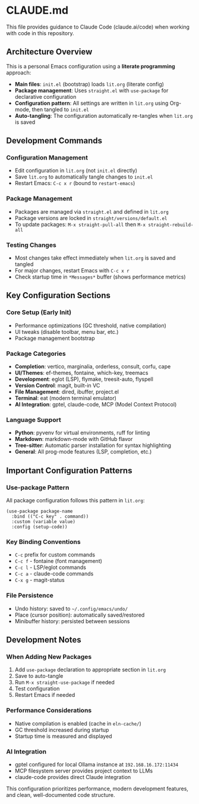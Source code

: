# CLAUDE.md

This file provides guidance to Claude Code (claude.ai/code) when working with code in this repository.

## Architecture Overview

This is a personal Emacs configuration using a **literate programming** approach:

- **Main files**: `init.el` (bootstrap) loads `lit.org` (literate config)
- **Package management**: Uses `straight.el` with `use-package` for declarative configuration
- **Configuration pattern**: All settings are written in `lit.org` using Org-mode, then tangled to `init.el`
- **Auto-tangling**: The configuration automatically re-tangles when `lit.org` is saved

## Development Commands

### Configuration Management
- Edit configuration in `lit.org` (not `init.el` directly)
- Save `lit.org` to automatically tangle changes to `init.el`
- Restart Emacs: `C-c x r` (bound to `restart-emacs`)

### Package Management
- Packages are managed via `straight.el` and defined in `lit.org`
- Package versions are locked in `straight/versions/default.el`
- To update packages: `M-x straight-pull-all` then `M-x straight-rebuild-all`

### Testing Changes
- Most changes take effect immediately when `lit.org` is saved and tangled
- For major changes, restart Emacs with `C-c x r`
- Check startup time in `*Messages*` buffer (shows performance metrics)

## Key Configuration Sections

### Core Setup (Early Init)
- Performance optimizations (GC threshold, native compilation)
- UI tweaks (disable toolbar, menu bar, etc.)
- Package management bootstrap

### Package Categories
- **Completion**: vertico, marginalia, orderless, consult, corfu, cape
- **UI/Themes**: ef-themes, fontaine, which-key, treemacs
- **Development**: eglot (LSP), flymake, treesit-auto, flyspell
- **Version Control**: magit, built-in VC
- **File Management**: dired, ibuffer, project.el
- **Terminal**: eat (modern terminal emulator)
- **AI Integration**: gptel, claude-code, MCP (Model Context Protocol)

### Language Support
- **Python**: pyvenv for virtual environments, ruff for linting
- **Markdown**: markdown-mode with GitHub flavor
- **Tree-sitter**: Automatic parser installation for syntax highlighting
- **General**: All prog-mode features (LSP, completion, etc.)

## Important Configuration Patterns

### Use-package Pattern
All package configuration follows this pattern in `lit.org`:
```elisp
(use-package package-name
  :bind (("C-c key" . command))
  :custom (variable value)
  :config (setup-code))
```

### Key Binding Conventions
- `C-c` prefix for custom commands
- `C-c f` - fontaine (font management)
- `C-c l` - LSP/eglot commands
- `C-c a` - claude-code commands
- `C-x g` - magit-status

### File Persistence
- Undo history: saved to `~/.config/emacs/undo/`
- Place (cursor position): automatically saved/restored
- Minibuffer history: persisted between sessions

## Development Notes

### When Adding New Packages
1. Add `use-package` declaration to appropriate section in `lit.org`
2. Save to auto-tangle
3. Run `M-x straight-use-package` if needed
4. Test configuration
5. Restart Emacs if needed

### Performance Considerations
- Native compilation is enabled (cache in `eln-cache/`)
- GC threshold increased during startup
- Startup time is measured and displayed

### AI Integration
- gptel configured for local Ollama instance at `192.168.16.172:11434`
- MCP filesystem server provides project context to LLMs
- claude-code provides direct Claude integration

This configuration prioritizes performance, modern development features, and clean, well-documented code structure.
